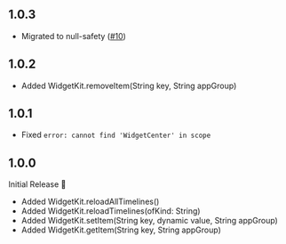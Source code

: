 ## 1.0.3

- Migrated to null-safety (<a href="https://github.com/fasky-software/flutter_widgetkit/pull/10">#10</a>)

## 1.0.2

- Added WidgetKit.removeItem(String key, String appGroup)

## 1.0.1

- Fixed `error: cannot find 'WidgetCenter' in scope`

## 1.0.0

Initial Release 👑

- Added WidgetKit.reloadAllTimelines()
- Added WidgetKit.reloadTimelines(ofKind: String)
- Added WidgetKit.setItem(String key, dynamic value, String appGroup)
- Added WidgetKit.getItem(String key, String appGroup)
